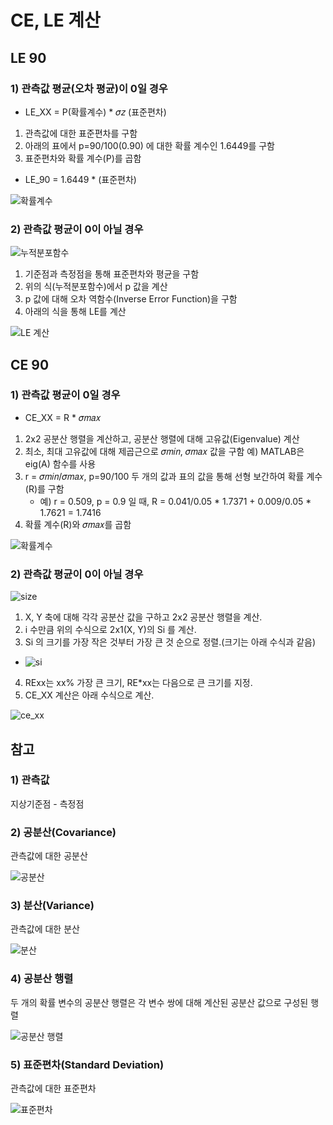 # CE, LE 계산

## LE 90

### 1) 관측값 평균(오차 평균)이 0일 경우
- LE_XX = P(확률계수)  *  𝜎𝑧 (표준편차)

1) 관측값에 대한 표준편차를 구함
2) 아래의 표에서 p=90/100(0.90) 에 대한 확률 계수인 1.6449를 구함
3) 표준편차와  확률 계수(P)를 곱함
- LE_90 = 1.6449 * (표준편차)

![확률계수](https://user-images.githubusercontent.com/33948753/97401614-75c87f80-1934-11eb-8b69-c2eb2814d0d0.png)

### 2) 관측값 평균이 0이 아닐 경우

![누적분포함수](https://user-images.githubusercontent.com/33948753/97401162-a360f900-1933-11eb-9faf-cb3a7a4adca6.png)

1) 기준점과 측정점을 통해 표준편차와 평균을 구함
2) 위의 식(누적분포함수)에서 p 값을 계산
3) p 값에 대해 오차 역함수(Inverse Error Function)을 구함
4) 아래의 식을 통해 LE를 계산

![LE 계산](https://user-images.githubusercontent.com/33948753/97401661-8e389a00-1934-11eb-9636-ea0953ec2742.png)

## CE 90

### 1) 관측값 평균이 0일 경우

- CE_XX = R * 𝜎𝑚𝑎𝑥

1) 2x2 공분산 행렬을 계산하고, 공분산 행렬에 대해 고유값(Eigenvalue) 계산
2) 최소, 최대 고유값에 대해 제곱근으로 𝜎𝑚𝑖𝑛, 𝜎𝑚𝑎𝑥 값을 구함
    예) MATLAB은 eig(A) 함수를 사용
3) r = 𝜎𝑚𝑖𝑛/𝜎𝑚𝑎𝑥, p=90/100 두 개의 값과 표의 값을 통해 선형 보간하여 
    확률 계수(R)를 구함
    - 예) r = 0.509, p = 0.9 일 때,
        R = 0.041/0.05 * 1.7371 + 0.009/0.05 * 1.7621 = 1.7416
4) 확률 계수(R)와 𝜎𝑚𝑎𝑥를 곱함

![확률계수](https://user-images.githubusercontent.com/33948753/97403112-29327380-1937-11eb-8116-ee2af14b134c.png)

### 2) 관측값 평균이 0이 아닐 경우

![size](https://user-images.githubusercontent.com/33948753/97402998-f2f4f400-1936-11eb-9f3f-d092cfe468f9.png)

1) X, Y 축에 대해 각각 공분산 값을 구하고 2x2 공분산 행렬을 계산.
2) i 수만큼 위의 수식으로 2x1(X, Y)의 Si 를 계산.
3) Si 의 크기를 가장 작은 것부터 가장 큰 것 순으로 정렬.(크기는 아래 수식과 같음)
- ![si](https://user-images.githubusercontent.com/33948753/97402910-bc1ede00-1936-11eb-8f35-1e7d7e84afd5.png)
4) RExx는 xx% 가장 큰 크기, RE*xx는 다음으로 큰 크기를 지정.
5) CE_XX 계산은 아래 수식으로 계산.

![ce_xx](https://user-images.githubusercontent.com/33948753/97403061-1324b300-1937-11eb-8c68-e725e3591ff3.png)

## 참고

### 1) 관측값

지상기준점 - 측정점

### 2) 공분산(Covariance)

관측값에 대한 공분산

![공분산](https://user-images.githubusercontent.com/33948753/97402002-2cc4fb00-1935-11eb-85fb-a077b6a28d5a.png)

### 3) 분산(Variance)

관측값에 대한 분산

![분산](https://user-images.githubusercontent.com/33948753/97402291-a9f07000-1935-11eb-9e6a-8156f0059dc9.png)

### 4) 공분산 행렬

두 개의 확률 변수의 공분산 행렬은 각 변수 쌍에 대해 계산된 공분산 값으로 구성된 행렬

![공분산 행렬](https://user-images.githubusercontent.com/33948753/97402621-2d11c600-1936-11eb-8b23-78c26940c730.png)

### 5) 표준편차(Standard Deviation)

관측값에 대한 표준편차

![표준편차](https://user-images.githubusercontent.com/33948753/97401571-60535580-1934-11eb-8185-8775b97c8c1b.png)
